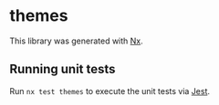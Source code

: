 # themes

This library was generated with [Nx](https://nx.dev).

## Running unit tests

Run `nx test themes` to execute the unit tests via [Jest](https://jestjs.io).
